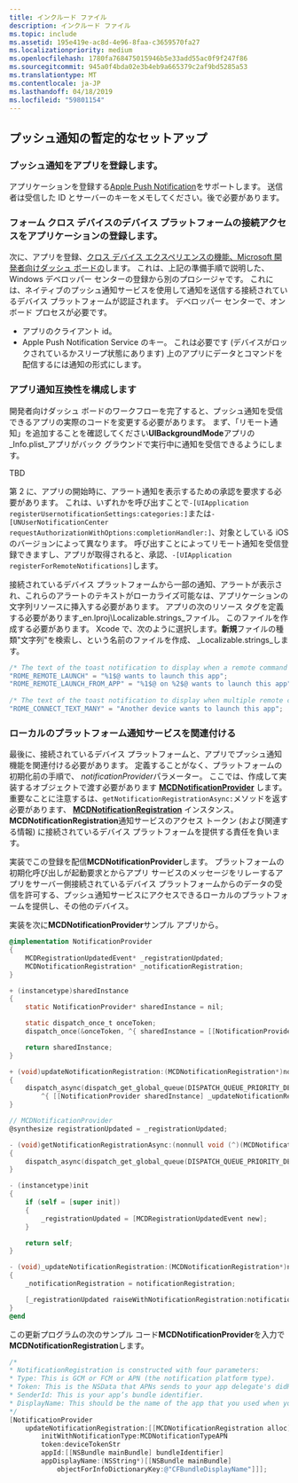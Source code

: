 ```yaml
---
title: インクルード ファイル
description: インクルード ファイル
ms.topic: include
ms.assetid: 195e419e-ac8d-4e96-8faa-c3659570fa27
ms.localizationpriority: medium
ms.openlocfilehash: 1780fa768475015946b5e33add55ac0f9f247f86
ms.sourcegitcommit: 945a0f4bda02e3b4eb9a665379c2af9bd5285a53
ms.translationtype: MT
ms.contentlocale: ja-JP
ms.lasthandoff: 04/18/2019
ms.locfileid: "59801154"
---
```

## <a name="preliminary-setup-for-push-notifications"></a>プッシュ通知の暫定的なセットアップ

### <a name="register-your-app-for-push-notifications"></a>プッシュ通知をアプリを登録します。

アプリケーションを登録する[Apple Push Notification](https://developer.apple.com/notifications/)をサポートします。 送信者は受信した ID とサーバーのキーをメモしてください。後で必要があります。 

### <a name="register-your-app-form-cross-device-connected-devices-platform-access"></a>フォーム クロス デバイスのデバイス プラットフォームの接続アクセスをアプリケーションの登録します。

次に、アプリを登録、[クロス デバイス エクスペリエンスの機能、Microsoft 開発者向けダッシュ ボードの](https://developer.microsoft.com/dashboard/crossplatform/web)します。 これは、上記の準備手順で説明した、Windows デベロッパー センターの登録から別のプロシージャです。 これには、ネイティブのプッシュ通知サービスを使用して通知を送信する接続されているデバイス プラットフォームが認証されます。 デベロッパー センターで、オンボード プロセスが必要です。
* アプリのクライアント id。
* Apple Push Notification Service のキー。 これは必要です (デバイスがロックされているかスリープ状態にあります) 上のアプリにデータとコマンドを配信するには通知の形式にします。 

### <a name="configure-your-app-to-be-notification-compatible"></a>アプリ通知互換性を構成します

開発者向けダッシュ ボードのワークフローを完了すると、プッシュ通知を受信できるアプリの実際のコードを変更する必要があります。 まず、「リモート通知」を追加することを確認してください**UIBackgroundMode**アプリの_Info.plist_アプリがバック グラウンドで実行中に通知を受信できるようにします。 

TBD

第 2 に、アプリの開始時に、アラート通知を表示するための承認を要求する必要があります。 これは、いずれかを呼び出すことで`-[UIApplication registerUsernotificationSettings:categories:]`または`-[UNUserNotificationCenter requestAuthorizationWithOptions:completionHandler:]`、対象としている iOS のバージョンによって異なります。 呼び出すことによってリモート通知を受信登録できますし、アプリが取得されると、承認、`-[UIApplication registerForRemoteNotifications]`します。 

接続されているデバイス プラットフォームから一部の通知、アラートが表示され、これらのアラートのテキストがローカライズ可能なは、アプリケーションの文字列リソースに挿入する必要があります。 アプリの次のリソース タグを定義する必要があります_en.lproj\Localizable.strings_ファイル。 このファイルを作成する必要があります。 Xcode で、次のように選択します。**新規**ファイルの種類"文字列"を検索し、という名前のファイルを作成、 _Localizable.strings_します。

```ObjectiveC
/* The text of the toast notification to display when a remote command is received */ 
"ROME_REMOTE_LAUNCH" = "%1$@ wants to launch this app"; 
"ROME_REMOTE_LAUNCH_FROM_APP" = "%1$@ on %2$@ wants to launch this app"; 
 
/* The text of the toast notification to display when multiple remote commands are received simultaneously */ 
"ROME_CONNECT_TEXT_MANY" = "Another device wants to launch this app"; 
```

### <a name="associate-the-notification-service-with-the-local-platform"></a>ローカルのプラットフォーム通知サービスを関連付ける

最後に、接続されているデバイス プラットフォームと、アプリでプッシュ通知機能を関連付ける必要があります。 定義することがなく、プラットフォームの初期化前の手順で、 *notificationProvider*パラメーター。 ここでは、作成して実装するオブジェクトで渡す必要があります **[MCDNotificationProvider](../../objectivec-api/core/MCDNotificationProvider.md)** します。 重要なことに注意するは、`getNotificationRegistrationAsync:`メソッドを返す必要があります、 **[MCDNotificationRegistration](../../objectivec-api/core/MCDNotificationRegistration.md)** インスタンス。 **MCDNotificationRegistration**通知サービスのアクセス トークン (および関連する情報) に接続されているデバイス プラットフォームを提供する責任を負います。

実装でこの登録を配信**MCDNotificationProvider**します。 プラットフォームの初期化呼び出しが起動要求とからアプリ サービスのメッセージをリレーするアプリをサーバー側接続されているデバイス プラットフォームからのデータの受信を許可する、プッシュ通知サービスにアクセスできるローカルのプラットフォームを提供し、その他のデバイス。 

実装を次に**MCDNotificationProvider**サンプル アプリから。

```ObjectiveC
@implementation NotificationProvider
{
    MCDRegistrationUpdatedEvent* _registrationUpdated;
    MCDNotificationRegistration* _notificationRegistration;
}

+ (instancetype)sharedInstance
{
    static NotificationProvider* sharedInstance = nil;

    static dispatch_once_t onceToken;
    dispatch_once(&onceToken, ^{ sharedInstance = [[NotificationProvider alloc] init]; });

    return sharedInstance;
}

+ (void)updateNotificationRegistration:(MCDNotificationRegistration*)notificationRegistration
{
    dispatch_async(dispatch_get_global_queue(DISPATCH_QUEUE_PRIORITY_DEFAULT, 0),
        ^{ [[NotificationProvider sharedInstance] _updateNotificationRegistration:notificationRegistration]; });
}

// MCDNotificationProvider
@synthesize registrationUpdated = _registrationUpdated;

- (void)getNotificationRegistrationAsync:(nonnull void (^)(MCDNotificationRegistration* _Nullable, NSError* _Nullable))completionBlock
{
    dispatch_async(dispatch_get_global_queue(DISPATCH_QUEUE_PRIORITY_DEFAULT, 0), ^{ completionBlock(_notificationRegistration, nil); });
}

- (instancetype)init
{
    if (self = [super init])
    {
        _registrationUpdated = [MCDRegistrationUpdatedEvent new];
    }

    return self;
}

- (void)_updateNotificationRegistration:(MCDNotificationRegistration*)notificationRegistration
{
    _notificationRegistration = notificationRegistration;

    [_registrationUpdated raiseWithNotificationRegistration:notificationRegistration];
}
@end
```

この更新プログラムの次のサンプル コード**MCDNotificationProvider**を入力で**MCDNotificationRegistration**します。

```ObjectiveC
/*
* NotificationRegistration is constructed with four parameters:
* Type: This is GCM or FCM or APN (the notification platform type).
* Token: This is the NSData that APNs sends to your app delegate's didRegisterForRemoteNotificationsWithDeviceToken: method. You must convert the NSData into a string by hex-encoding it.
* SenderId: This is your app’s bundle identifier. 
* DisplayName: This should be the name of the app that you used when you registered it on the Microsoft dev portal. 
*/
[NotificationProvider
    updateNotificationRegistration:[[MCDNotificationRegistration alloc]
        initWithNotificationType:MCDNotificationTypeAPN
        token:deviceTokenStr
        appId:[[NSBundle mainBundle] bundleIdentifier]
        appDisplayName:(NSString*)[[NSBundle mainBundle]
            objectForInfoDictionaryKey:@"CFBundleDisplayName"]]];
```

